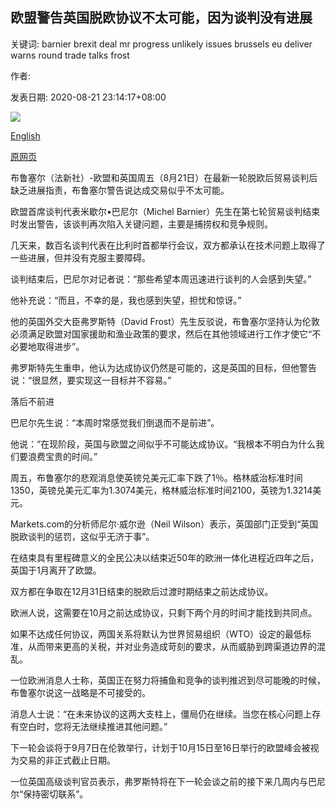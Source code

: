 ## 欧盟警告英国脱欧协议不太可能，因为谈判没有进展

关键词: barnier brexit deal mr progress unlikely issues brussels eu deliver warns round trade talks frost

作者: 

发表日期: 2020-08-21 23:14:17+08:00

![](https://www.straitstimes.com/sites/default/files/media-youtube/ED_oMm1rQ18.jpg)

[English](EU%20warns%20Brexit%20deal%20unlikely%20as%20talks%20deliver%20no%20progress.md)

[原网页](https://www.straitstimes.com/world/europe/eu-warns-brexit-deal-unlikely-as-talks-deliver-no-progress)

布鲁塞尔（法新社）-欧盟和英国周五（8月21日）在最新一轮脱欧后贸易谈判后缺乏进展指责，布鲁塞尔警告说达成交易似乎不太可能。

欧盟首席谈判代表米歇尔•巴尼尔（Michel Barnier）先生在第七轮贸易谈判结束时发出警告，该谈判再次陷入关键问题，主要是捕捞权和竞争规则。

几天来，数百名谈判代表在比利时首都举行会议，双方都承认在技术问题上取得了一些进展，但并没有克服主要障碍。

谈判结束后，巴尼尔对记者说：“那些希望本周迅速进行谈判的人会感到失望。”

他补充说：“而且，不幸的是，我也感到失望，担忧和惊讶。”

他的英国外交大臣弗罗斯特（David Frost）先生反驳说，布鲁塞尔坚持认为伦敦必须满足欧盟对国家援助和渔业政策的要求，然后在其他领域进行工作才使它“不必要地取得进步”。

弗罗斯特先生重申，他认为达成协议仍然是可能的，这是英国的目标，但他警告说：“很显然，要实现这一目标并不容易。”

落后不前进

巴尼尔先生说：“本周时常感觉我们倒退而不是前进”。

他说：“在现阶段，英国与欧盟之间似乎不可能达成协议。“我根本不明白为什么我们要浪费宝贵的时间。”

周五，布鲁塞尔的悲观消息使英镑兑美元汇率下跌了1％。格林威治标准时间1350，英镑兑美元汇率为1.3074美元，格林威治标准时间2100，英镑为1.3214美元。

Markets.com的分析师尼尔·威尔逊（Neil Wilson）表示，英国部门正受到“英国脱欧谈判的惩罚，这似乎无济于事”。

在结束具有里程碑意义的全民公决以结束近50年的欧洲一体化进程近四年之后，英国于1月离开了欧盟。

双方都在争取在12月31日结束的脱欧后过渡时期结束之前达成协议。

欧洲人说，这需要在10月之前达成协议，只剩下两个月的时间才能找到共同点。

如果不达成任何协议，两国关系将默认为世界贸易组织（WTO）设定的最低标准，从而带来更高的关税，并对业务造成苛刻的要求，从而威胁到跨渠道边界的混乱。

一位欧洲消息人士称，英国正在努力将捕鱼和竞争的谈判推迟到尽可能晚的时候，布鲁塞尔说这一战略是不可接受的。

消息人士说：“在未来协议的这两大支柱上，僵局仍在继续。当您在核心问题上存有空白时，您将无法继续推进其他问题。”

下一轮会谈将于9月7日在伦敦举行，计划于10月15日至16日举行的欧盟峰会被视为交易的非正式截止日期。

一位英国高级谈判官员表示，弗罗斯特将在下一轮会谈之前的接下来几周内与巴尼尔“保持密切联系”。